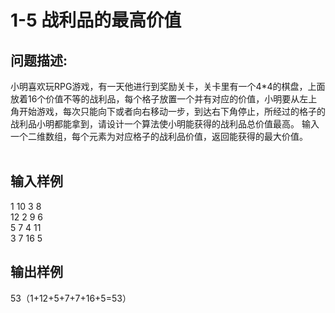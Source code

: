 # 1-5 战利品的最高价值

## 问题描述:<br>
小明喜欢玩RPG游戏，有一天他进行到奖励关卡，关卡里有一个4*4的棋盘，上面放着16个价值不等的战利品，每个格子放置一个并有对应的价值，小明要从左上角开始游戏，每次只能向下或者向右移动一步，到达右下角停止，所经过的格子的战利品小明都能拿到，请设计一个算法使小明能获得的战利品总价值最高。
输入一个二维数组，每个元素为对应格子的战利品价值，返回能获得的最大价值。
<br><br>


## 输入样例<br>
1    10   3    8<br>
12   2    9    6<br>
5    7    4    11<br>
3    7    16   5
<br>
## 输出样例<br>
53（1+12+5+7+7+16+5=53）<br>